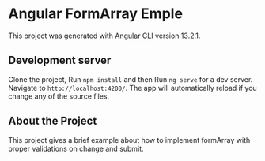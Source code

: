 # Angular FormArray Emple

This project was generated with [Angular CLI](https://github.com/angular/angular-cli) version 13.2.1.

## Development server

Clone the project, Run `npm install` and then Run `ng serve` for a dev server. Navigate to `http://localhost:4200/`. The app will automatically reload if you change any of the source files.

## About the Project

This project gives a brief example about how to implement formArray with proper validations on change and submit.
